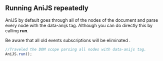 ## Running AniJS repeatedly
AniJS by default goes through all of the nodes of the document and parse every node with the data-anijs tag. Although you can do directly this by calling  **run**. 

Be aware that all old events subscriptions will be eliminated .

```javascript
//Traveled the DOM scope parsing all nodes with data-anijs tag.
AniJS.run();
```
